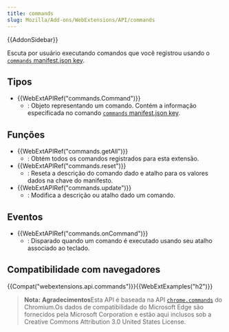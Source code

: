 ```yaml
---
title: commands
slug: Mozilla/Add-ons/WebExtensions/API/commands
---
```

{{AddonSidebar}}

Escuta por usuário executando comandos que você registrou usando o [`commands` manifest.json key](/pt-BR/Add-ons/WebExtensions/manifest.json/commands).

## Tipos

- {{WebExtAPIRef("commands.Command")}}
  - : Objeto representando um comando. Contém a informação especificada no comando [`commands` manifest.json key](/pt-BR/Add-ons/WebExtensions/manifest.json/commands).

## Funções

- {{WebExtAPIRef("commands.getAll")}}
  - : Obtém todos os comandos registrados para esta extensão.
- {{WebExtAPIRef("commands.reset")}}
  - : Reseta a descrição do comando dado e atalho para os valores dados na chave do manifesto.
- {{WebExtAPIRef("commands.update")}}
  - : Modifica a descrição ou atalho dado um comando.

## Eventos

- {{WebExtAPIRef("commands.onCommand")}}
  - : Disparado quando um comando é executado usando seu atalho associado ao teclado.

## Compatibilidade com navegadores

{{Compat("webextensions.api.commands")}}{{WebExtExamples("h2")}}

> **Nota:** **Agradecimentos**Esta API é baseada na API [`chrome.commands`](https://developer.chrome.com/extensions/commands) do Chromium.Os dados de compatibilidade do Microsoft Edge são fornecidos pela Microsoft Corporation e estão aqui inclusos sob a Creative Commons Attribution 3.0 United States License.

<!--
// Copyright 2015 The Chromium Authors. All rights reserved.
//
// Redistribution and use in source and binary forms, with or without
// modification, are permitted provided that the following conditions are
// met:
//
//    * Redistributions of source code must retain the above copyright
// notice, this list of conditions and the following disclaimer.
//    * Redistributions in binary form must reproduce the above
// copyright notice, this list of conditions and the following disclaimer
// in the documentation and/or other materials provided with the
// distribution.
//    * Neither the name of Google Inc. nor the names of its
// contributors may be used to endorse or promote products derived from
// this software without specific prior written permission.
//
// THIS SOFTWARE IS PROVIDED BY THE COPYRIGHT HOLDERS AND CONTRIBUTORS
// "AS IS" AND ANY EXPRESS OR IMPLIED WARRANTIES, INCLUDING, BUT NOT
// LIMITED TO, THE IMPLIED WARRANTIES OF MERCHANTABILITY AND FITNESS FOR
// A PARTICULAR PURPOSE ARE DISCLAIMED. IN NO EVENT SHALL THE COPYRIGHT
// OWNER OR CONTRIBUTORS BE LIABLE FOR ANY DIRECT, INDIRECT, INCIDENTAL,
// SPECIAL, EXEMPLARY, OR CONSEQUENTIAL DAMAGES (INCLUDING, BUT NOT
// LIMITED TO, PROCUREMENT OF SUBSTITUTE GOODS OR SERVICES; LOSS OF USE,
// DATA, OR PROFITS; OR BUSINESS INTERRUPTION) HOWEVER CAUSED AND ON ANY
// THEORY OF LIABILITY, WHETHER IN CONTRACT, STRICT LIABILITY, OR TORT
// (INCLUDING NEGLIGENCE OR OTHERWISE) ARISING IN ANY WAY OUT OF THE USE
// OF THIS SOFTWARE, EVEN IF ADVISED OF THE POSSIBILITY OF SUCH DAMAGE.
-->
